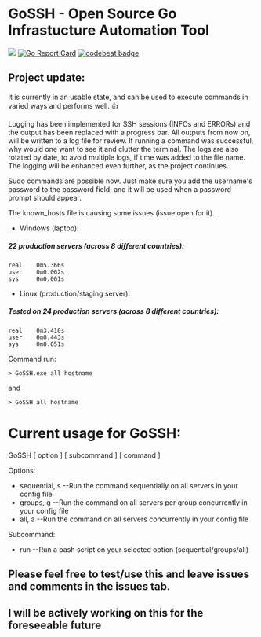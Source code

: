# GoSSH  -  Open Source Go Infrastucture Automation Tool

![](https://github.com/Aponiatowski/GoSSH/workflows/GoSSH/badge.svg)     [![Go Report Card](https://goreportcard.com/badge/github.com/APoniatowski/GoSSH)](https://goreportcard.com/report/github.com/APoniatowski/GoSSH)   [![codebeat badge](https://codebeat.co/badges/e53dab58-a0df-4699-a4d6-cfe67fbd9b81)](https://codebeat.co/projects/github-com-aponiatowski-gossh-master)

## Project update:
It is currently in an usable state, and can be used to execute commands in varied ways and performs well. :+1:

Logging has been implemented for SSH sessions (INFOs and ERRORs) and the output has been replaced with a progress bar. All outputs from now on, will be 
written to a log file for review. If running a command was successful, why would one want to see it and clutter the terminal. 
The logs are also rotated by date, to avoid multiple logs, if time was added to the file name.
The logging will be enhanced even further, as the project continues.

Sudo commands are possible now. Just make sure you add the username's password to the password field, and it will be used when a password prompt should appear.

The known_hosts file is causing some issues (issue open for it).


* Windows (laptop):
##### 22 production servers (across 8 different countries):

```
real    0m5.366s
user    0m0.062s
sys     0m0.061s
```


* Linux (production/staging server):
##### Tested on 24 production servers (across 8 different countries):

```
real    0m3.410s
user    0m0.443s
sys     0m0.051s
```

Command run:

```> GoSSH.exe all hostname```

and

```> GoSSH all hostname```



# Current usage for GoSSH:
GoSSH [ option ] [ subcommand ] [ command ]

Options:
* sequential, s  --Run the command sequentially on all servers in your config file
* groups, g      --Run the command on all servers per group concurrently in your config file
* all, a         --Run the command on all servers concurrently in your config file

Subcommand:
* run           --Run a bash script on your selected option (sequential/groups/all)

## Please feel free to test/use this and leave issues and comments in the issues tab.
## I will be actively working on this for the foreseeable future
